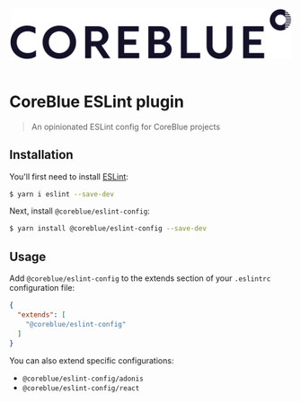 <div align="center">
  <picture>
    <source media="(prefers-color-scheme: dark)" srcset="./logo-dark.png">
    <img alt="CoreBlue" src="./logo-light.png" width="500px">
  </picture>
</div>

<br />

# CoreBlue ESLint plugin
> An opinionated ESLint config for CoreBlue projects

## Installation

You'll first need to install [ESLint](http://eslint.org):

```sh
$ yarn i eslint --save-dev
```

Next, install `@coreblue/eslint-config`:

```sh
$ yarn install @coreblue/eslint-config --save-dev
```

## Usage
Add `@coreblue/eslint-config` to the extends section of your `.eslintrc` configuration file:

```json
{
  "extends": [
    "@coreblue/eslint-config"
  ]
}
```

You can also extend specific configurations:
- `@coreblue/eslint-config/adonis`
- `@coreblue/eslint-config/react`
